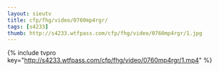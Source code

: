 ```yaml
--- 
layout: sieutv
title: cfp/fhg/video/0760mp4rgr/
tags: [s4233]
thumb: http://s4233.wtfpass.com/cfp/fhg/video/0760mp4rgr/1.jpg
---
```

{% include tvpro key="http://s4233.wtfpass.com/cfp/fhg/video/0760mp4rgr/1.mp4" %} 
